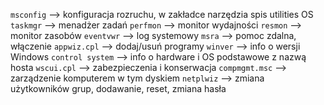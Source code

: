 `msconfig` --> konfiguracja rozruchu, w zakładce narzędzia spis utilities OS
`taskmgr` --> menadżer zadań
`perfmon` --> monitor wydajności
`resmon` --> monitor zasobów
`eventvwr` --> log systemowy
`msra` --> pomoc zdalna, włączenie
`appwiz.cpl` --> dodaj/usuń programy
`winver` --> info o wersji Windows
`control system` --> info o hardware i OS podstawowe z nazwą hosta
`wscui.cpl` --> zabezpieczenia i konserwacja
`compmgmt.msc` --> zarządzenie komputerem w tym dyskiem
`netplwiz` --> zmiana użytkowników grup, dodawanie, reset, zmiana hasła
